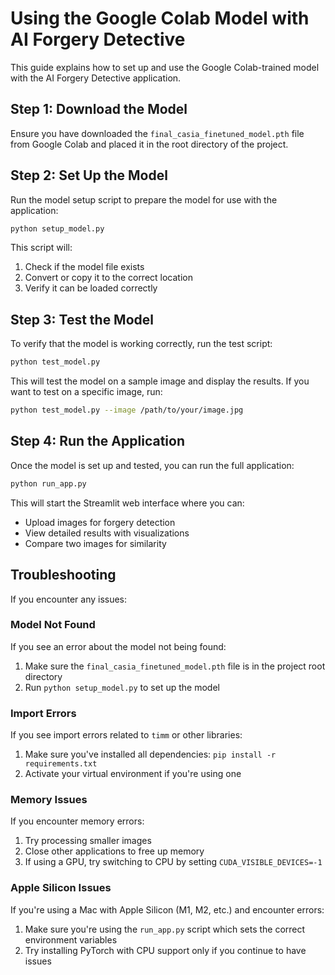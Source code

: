 # Using the Google Colab Model with AI Forgery Detective

This guide explains how to set up and use the Google Colab-trained model with the AI Forgery Detective application.

## Step 1: Download the Model

Ensure you have downloaded the `final_casia_finetuned_model.pth` file from Google Colab and placed it in the root directory of the project.

## Step 2: Set Up the Model

Run the model setup script to prepare the model for use with the application:

```bash
python setup_model.py
```

This script will:
1. Check if the model file exists
2. Convert or copy it to the correct location
3. Verify it can be loaded correctly

## Step 3: Test the Model

To verify that the model is working correctly, run the test script:

```bash
python test_model.py
```

This will test the model on a sample image and display the results. If you want to test on a specific image, run:

```bash
python test_model.py --image /path/to/your/image.jpg
```

## Step 4: Run the Application

Once the model is set up and tested, you can run the full application:

```bash
python run_app.py
```

This will start the Streamlit web interface where you can:
- Upload images for forgery detection
- View detailed results with visualizations
- Compare two images for similarity

## Troubleshooting

If you encounter any issues:

### Model Not Found

If you see an error about the model not being found:
1. Make sure the `final_casia_finetuned_model.pth` file is in the project root directory
2. Run `python setup_model.py` to set up the model

### Import Errors

If you see import errors related to `timm` or other libraries:
1. Make sure you've installed all dependencies: `pip install -r requirements.txt`
2. Activate your virtual environment if you're using one

### Memory Issues

If you encounter memory errors:
1. Try processing smaller images
2. Close other applications to free up memory
3. If using a GPU, try switching to CPU by setting `CUDA_VISIBLE_DEVICES=-1`

### Apple Silicon Issues

If you're using a Mac with Apple Silicon (M1, M2, etc.) and encounter errors:
1. Make sure you're using the `run_app.py` script which sets the correct environment variables
2. Try installing PyTorch with CPU support only if you continue to have issues

